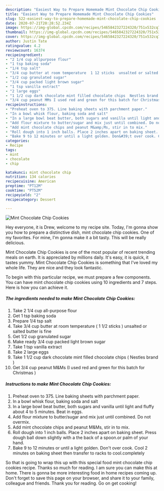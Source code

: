 ```yaml
---
description: "Easiest Way to Prepare Homemade Mint Chocolate Chip Cookies"
title: "Easiest Way to Prepare Homemade Mint Chocolate Chip Cookies"
slug: 522-easiest-way-to-prepare-homemade-mint-chocolate-chip-cookies
date: 2020-07-21T20:28:52.234Z
image: https://img-global.cpcdn.com/recipes/5465842327224320/751x532cq70/mint-chocolate-chip-cookies-recipe-main-photo.jpg
thumbnail: https://img-global.cpcdn.com/recipes/5465842327224320/751x532cq70/mint-chocolate-chip-cookies-recipe-main-photo.jpg
cover: https://img-global.cpcdn.com/recipes/5465842327224320/751x532cq70/mint-chocolate-chip-cookies-recipe-main-photo.jpg
author: Justin Tate
ratingvalue: 4.2
reviewcount: 16374
recipeingredient:
- "2 1/4 cup allpurpose flour"
- "1 tsp baking soda"
- "1/4 tsp salt"
- "3/4 cup butter at room temperature  1 12 sticks  unsalted or salted butter is fine"
- "1/2 cup granulated sugar"
- "3/4 cup packed light brown sugar"
- "1 tsp vanilla extract"
- "2 large eggs"
- "1 1/2 cup dark chocolate mint filled chocolate chips  Nestles brand "
- "3/4 cup peanut MMs I used red and green for this batch for Christmas "
recipeinstructions:
- "Preheat oven to 375. Line baking sheets with parchment paper."
- "In a bowl whisk flour, baking soda and salt"
- "In a large bowl beat butter, both sugars and vanilla until light and fluffy about 4 to  5 minutes. Beat in eggs."
- "Add flour mixture to butter/sugar and mix just until combined. Do not overmix."
- "Add mint chocolate chips and peanut M&amp;Ms, stir in to mix."
- "Roll dough into 1 inch balls. Place 2 inches apart on baking sheet. Press dough ball down slightly with a the back of a spoon.or palm of your hand."
- "Bake 9 to 12 minutes or until a light golden. Don&#39;t over cook. Cool 2 minutes on baking sheet then transfer to racks to cool.completely"
categories:
- Recipe
tags:
- mint
- chocolate
- chip

katakunci: mint chocolate chip 
nutrition: 134 calories
recipecuisine: American
preptime: "PT12M"
cooktime: "PT52M"
recipeyield: "2"
recipecategory: Dessert

---
```



![Mint Chocolate Chip Cookies](https://img-global.cpcdn.com/recipes/5465842327224320/751x532cq70/mint-chocolate-chip-cookies-recipe-main-photo.jpg)

Hey everyone, it is Drew, welcome to my recipe site. Today, I'm gonna show you how to prepare a distinctive dish, mint chocolate chip cookies. One of my favorites. For mine, I'm gonna make it a bit tasty. This will be really delicious.

Mint Chocolate Chip Cookies is one of the most popular of recent trending meals on earth. It is appreciated by millions daily. It's easy, it is quick, it tastes yummy. Mint Chocolate Chip Cookies is something that I've loved my whole life. They are nice and they look fantastic.




To begin with this particular recipe, we must prepare a few components. You can have mint chocolate chip cookies using 10 ingredients and 7 steps. Here is how you can achieve it.

<!--inarticleads1-->

##### The ingredients needed to make Mint Chocolate Chip Cookies:

1. Take 2 1/4 cup all-purpose flour
1. Get 1 tsp baking soda
1. Prepare 1/4 tsp salt
1. Take 3/4 cup butter at room temperature ( 1 1/2 sticks ) unsalted or salted butter is fine
1. Get 1/2 cup granulated sugar
1. Make ready 3/4 cup packed light brown sugar
1. Take 1 tsp vanilla extract
1. Take 2 large eggs
1. Take 1 1/2 cup dark chocolate mint filled chocolate chips ( Nestles brand )
1. Get 3/4 cup peanut M&amp;Ms (I used red and green for this batch for Christmas )




<!--inarticleads2-->

##### Instructions to make Mint Chocolate Chip Cookies:

1. Preheat oven to 375. Line baking sheets with parchment paper.
1. In a bowl whisk flour, baking soda and salt
1. In a large bowl beat butter, both sugars and vanilla until light and fluffy about 4 to  5 minutes. Beat in eggs.
1. Add flour mixture to butter/sugar and mix just until combined. Do not overmix.
1. Add mint chocolate chips and peanut M&amp;Ms, stir in to mix.
1. Roll dough into 1 inch balls. Place 2 inches apart on baking sheet. Press dough ball down slightly with a the back of a spoon.or palm of your hand.
1. Bake 9 to 12 minutes or until a light golden. Don&#39;t over cook. Cool 2 minutes on baking sheet then transfer to racks to cool.completely




So that is going to wrap this up with this special food mint chocolate chip cookies recipe. Thanks so much for reading. I am sure you can make this at home. There is gonna be more interesting food in home recipes coming up. Don't forget to save this page on your browser, and share it to your family, colleague and friends. Thank you for reading. Go on get cooking!
